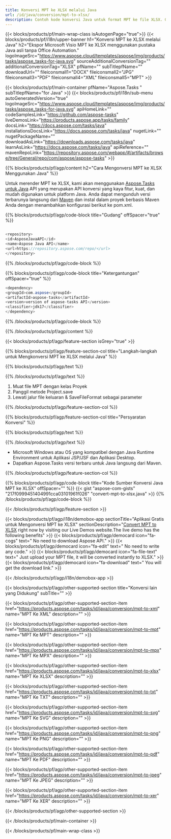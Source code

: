 ```yaml
---
title: Konversi MPT ke XLSX melalui Java 
url: /id/java/conversion/mpt-to-xlsx/ 
description: Contoh kode konversi Java untuk format MPT ke file XLSX. Gunakan kode contoh ini untuk mengonversi MPT ke XLSX dalam aplikasi berbasis Web atau Desktop Java apa pun.
---
```


{{< blocks/products/pf/main-wrap-class isAutogenPage="true">}}
{{< blocks/products/pf/i18n/upper-banner h1="Konversi MPT ke XLSX melalui Java" h2="Ekspor Microsoft Visio MPT ke XLSX menggunakan pustaka Java asli tanpa Office Automation." logoImageSrc="https://www.aspose.cloud/templates/aspose/img/products/tasks/aspose_tasks-for-java.svg" sourceAdditionalConversionTag="" additionalConversionTag="XLSX" pfName="" subTitlepfName="" downloadUrl="" fileiconsmall1="DOCX" fileiconsmall2="JPG" fileiconsmall3="PDF" fileiconsmall4="XML" fileiconsmall5="MPT" >}}

{{< blocks/products/pf/main-container pfName="Aspose.Tasks " subTitlepfName="for Java" >}}
{{< blocks/products/pf/i18n/sub-menu autoGeneratedVersion="true" logoImageSrc="https://www.aspose.cloud/templates/aspose/img/products/tasks/aspose_tasks-for-java.svg" apiHomeLink="" codeSamplesLink="https://github.com/aspose-tasks" liveDemosLink="https://products.aspose.app/tasks/family" docsLink="https://docs.aspose.com/tasks/java" installationsDocsLink="https://docs.aspose.com/tasks/java" nugetLink="" nugetPackageName="" downloadAsLink="https://downloads.aspose.com/tasks/java" learnAsLink="https://docs.aspose.com/tasks/java" apiReference="" mavenRepoLink="https://repository.aspose.com/webapp/#/artifacts/browse/tree/General/repo/com/aspose/aspose-tasks" >}}

{{% blocks/products/pf/agp/content h2="Cara Mengonversi MPT ke XLSX Menggunakan Java" %}}

Untuk merender MPT ke XLSX, kami akan menggunakan
 [Aspose.Tasks untuk Java](https://products.aspose.com/tasks/java)
 API yang merupakan API konversi yang kaya fitur, kuat, dan mudah digunakan untuk platform Java. Anda dapat mengunduh versi terbarunya langsung dari
 [Maven](https://repository.aspose.com/webapp/#/artifacts/browse/tree/General/repo/com/aspose/aspose-tasks)
 dan instal dalam proyek berbasis Maven Anda dengan menambahkan konfigurasi berikut ke pom.xml.

{{% blocks/products/pf/agp/code-block title="Gudang" offSpacer="true" %}}

```cs

<repository>
<id>AsposeJavaAPI</id>
<name>Aspose Java API</name>
<url>https://repository.aspose.com/repo/</url>
</repository>

```

{{% /blocks/products/pf/agp/code-block %}}

{{% blocks/products/pf/agp/code-block title="Ketergantungan" offSpacer="true" %}}

```cs
<dependency>
<groupId>com.aspose</groupId>
<artifactId>aspose-tasks</artifactId>
<version>version of aspose-tasks API</version>
<classifier>jdk17</classifier>
</dependency>

```

{{% /blocks/products/pf/agp/code-block %}}

{{% /blocks/products/pf/agp/content %}}

{{< blocks/products/pf/agp/feature-section isGrey="true" >}}

{{% blocks/products/pf/agp/feature-section-col title="Langkah-langkah untuk Mengkonversi MPT ke XLSX melalui Java" %}}

{{% blocks/products/pf/agp/text %}}

{{% /blocks/products/pf/agp/text %}}

1. Muat file MPT dengan kelas Proyek
1. Panggil metode Project.save
1. Lewati jalur file keluaran & SaveFileFormat sebagai parameter

{{% /blocks/products/pf/agp/feature-section-col %}}

{{% blocks/products/pf/agp/feature-section-col title="Persyaratan Konversi" %}}

{{% blocks/products/pf/agp/text %}}

{{% /blocks/products/pf/agp/text %}}

- Microsoft Windows atau OS yang kompatibel dengan Java Runtime Environment untuk Aplikasi JSP/JSF dan Aplikasi Desktop.
- Dapatkan Aspose.Tasks versi terbaru untuk Java langsung dari Maven.

{{% /blocks/products/pf/agp/feature-section-col %}}

{{% blocks/products/pf/agp/code-block title="Kode Sumber Konversi Java MPT ke XLSX" offSpacer="" %}}
{{< gist "aspose-com-gists" "217f0999451404991cca03101961f026" "convert-mpt-to-xlsx.java" >}}
{{% /blocks/products/pf/agp/code-block %}}

{{< /blocks/products/pf/agp/feature-section >}}

<!-- aboutfile Starts -->

{{< blocks/products/pf/agp/i18n/demobox-app sectionTitle="Aplikasi Gratis untuk Mengonversi MPT ke XLSX" sectionDescription="[Convert MPT to XLSX](https://products.aspose.app/tasks/conversion/mpt-to-xlsx) right now by visiting our Live Demos website.The live demo has the following benefits" >}}
        {{< blocks/products/pf/agp/democard icon="fa-cogs" text=" No need to download Aspose API." >}}
        {{< blocks/products/pf/agp/democard icon="fa-edit" text=" No need to write any code." >}}
        {{< blocks/products/pf/agp/democard icon="fa-file-text" text=" Just upload your MPT file, it will be converted instantly to XLSX." >}}
        {{< blocks/products/pf/agp/democard icon="fa-download" text=" You will get the download link." >}}

{{< /blocks/products/pf/agp/i18n/demobox-app >}}

<!-- aboutfile Ends -->

{{< blocks/products/pf/agp/other-supported-section title="Konversi lain yang Didukung" subTitle="" >}}

{{< blocks/products/pf/agp/other-supported-section-item href="https://products.aspose.com/tasks/id/java/conversion/mpt-to-xml" name="MPT Ke XML" description="" >}}

{{< blocks/products/pf/agp/other-supported-section-item href="https://products.aspose.com/tasks/id/java/conversion/mpt-to-mpt" name="MPT Ke MPT" description="" >}}

{{< blocks/products/pf/agp/other-supported-section-item href="https://products.aspose.com/tasks/id/java/conversion/mpt-to-mpx" name="MPT Ke MPX" description="" >}}

{{< blocks/products/pf/agp/other-supported-section-item href="https://products.aspose.com/tasks/id/java/conversion/mpt-to-xlsx" name="MPT Ke XLSX" description="" >}}

{{< blocks/products/pf/agp/other-supported-section-item href="https://products.aspose.com/tasks/id/java/conversion/mpt-to-txt" name="MPT Ke TXT" description="" >}}

{{< blocks/products/pf/agp/other-supported-section-item href="https://products.aspose.com/tasks/id/java/conversion/mpt-to-svg" name="MPT Ke SVG" description="" >}}

{{< blocks/products/pf/agp/other-supported-section-item href="https://products.aspose.com/tasks/id/java/conversion/mpt-to-png" name="MPT Ke PNG" description="" >}}

{{< blocks/products/pf/agp/other-supported-section-item href="https://products.aspose.com/tasks/id/java/conversion/mpt-to-pdf" name="MPT Ke PDF" description="" >}}

{{< blocks/products/pf/agp/other-supported-section-item href="https://products.aspose.com/tasks/id/java/conversion/mpt-to-jpeg" name="MPT Ke JPEG" description="" >}}

{{< blocks/products/pf/agp/other-supported-section-item href="https://products.aspose.com/tasks/id/java/conversion/mpt-to-xer" name="MPT Ke XER" description="" >}}



{{< /blocks/products/pf/agp/other-supported-section >}}

{{< /blocks/products/pf/main-container >}}
    
{{< /blocks/products/pf/main-wrap-class >}}